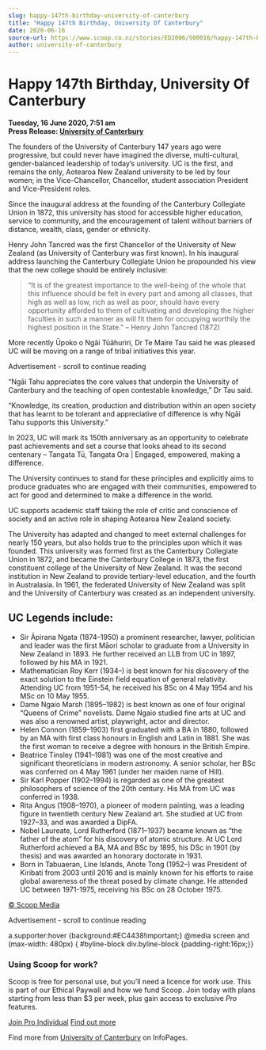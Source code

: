 ```yaml
---
slug: happy-147th-birthday-university-of-canterbury
title: "Happy 147th Birthday, University Of Canterbury"
date: 2020-06-16
source-url: https://www.scoop.co.nz/stories/ED2006/S00016/happy-147th-birthday-university-of-canterbury.htm
author: university-of-canterbury
---
```

Happy 147th Birthday, University Of Canterbury
==============================================

**Tuesday, 16 June 2020, 7:51 am**  
**Press Release: [University of Canterbury](https://info.scoop.co.nz/University_of_Canterbury)**

The founders of the University of Canterbury 147 years ago were progressive, but could never have imagined the diverse, multi-cultural, gender-balanced leadership of today’s university. UC is the first, and remains the only, Aotearoa New Zealand university to be led by four women; in the Vice-Chancellor, Chancellor, student association President and Vice-President roles.

Since the inaugural address at the founding of the Canterbury Collegiate Union in 1872, this university has stood for accessible higher education, service to community, and the encouragement of talent without barriers of distance, wealth, class, gender or ethnicity.

Henry John Tancred was the first Chancellor of the University of New Zealand (as University of Canterbury was first known). In his inaugural address launching the Canterbury Collegiate Union he propounded his view that the new college should be entirely inclusive:

> “It is of the greatest importance to the well-being of the whole that this influence should be felt in every part and among all classes, that high as well as low, rich as well as poor, should have every opportunity afforded to them of cultivating and developing the higher faculties in such a manner as will fit them for occupying worthily the highest position in the State.” – Henry John Tancred (1872)

More recently Ūpoko o Ngāi Tūāhuriri, Dr Te Maire Tau said he was pleased UC will be moving on a range of tribal initiatives this year.

Advertisement - scroll to continue reading





“Ngāi Tahu appreciates the core values that underpin the University of Canterbury and the teaching of open contestable knowledge,” Dr Tau said.

“Knowledge, its creation, production and distribution within an open society that has learnt to be tolerant and appreciative of difference is why Ngāi Tahu supports this University.”

In 2023, UC will mark its 150th anniversary as an opportunity to celebrate past achievements and set a course that looks ahead to its second centenary – Tangata Tū, Tangata Ora | Engaged, empowered, making a difference.

The University continues to stand for these principles and explicitly aims to produce graduates who are engaged with their communities, empowered to act for good and determined to make a difference in the world.

UC supports academic staff taking the role of critic and conscience of society and an active role in shaping Aotearoa New Zealand society.

The University has adapted and changed to meet external challenges for nearly 150 years, but also holds true to the principles upon which it was founded. This university was formed first as the Canterbury Collegiate Union in 1872, and became the Canterbury College in 1873, the first constituent college of the University of New Zealand. It was the second institution in New Zealand to provide tertiary-level education, and the fourth in Australasia. In 1961, the federated University of New Zealand was split and the University of Canterbury was created as an independent university.

UC Legends include:
-------------------

*   Sir Āpirana Ngata (1874–1950) a prominent researcher, lawyer, politician and leader was the first Māori scholar to graduate from a University in New Zealand in 1893. He further received an LLB from UC in 1897, followed by his MA in 1921.
*   Mathematician Roy Kerr (1934–) is best known for his discovery of the exact solution to the Einstein field equation of general relativity. Attending UC from 1951-54, he received his BSc on 4 May 1954 and his MSc on 10 May 1955.
*   Dame Ngaio Marsh (1895–1982) is best known as one of four original “Queens of Crime” novelists. Dame Ngaio studied fine arts at UC and was also a renowned artist, playwright, actor and director.
*   Helen Connon (1859–1903) first graduated with a BA in 1880, followed by an MA with first class honours in English and Latin in 1881. She was the first woman to receive a degree with honours in the British Empire.
*   Beatrice Tinsley (1941–1981) was one of the most creative and significant theoreticians in modern astronomy. A senior scholar, her BSc was conferred on 4 May 1961 (under her maiden name of Hill).
*   Sir Karl Popper (1902–1994) is regarded as one of the greatest philosophers of science of the 20th century. His MA from UC was conferred in 1938.
*   Rita Angus (1908–1970), a pioneer of modern painting, was a leading figure in twentieth century New Zealand art. She studied at UC from 1927–33, and was awarded a DipFA.
*   Nobel Laureate, Lord Rutherford (1871–1937) became known as “the father of the atom” for his discovery of atomic structure. At UC Lord Rutherford achieved a BA, MA and BSc by 1895, his DSc in 1901 (by thesis) and was awarded an honorary doctorate in 1931.
*   Born in Tabuaeran, Line Islands, Anote Tong (1952–) was President of Kiribati from 2003 until 2016 and is mainly known for his efforts to raise global awareness of the threat posed by climate change. He attended UC between 1971-1975, receiving his BSc on 28 October 1975.

[© Scoop Media](http://www.scoop.co.nz/about/terms.html)  

Advertisement - scroll to continue reading



a.supporter:hover {background:#EC4438!important;} @media screen and (max-width: 480px) { #byline-block div.byline-block {padding-right:16px;}}

### Using Scoop for work?

Scoop is free for personal use, but you’ll need a licence for work use. This is part of our Ethical Paywall and how we fund Scoop. Join today with plans starting from less than $3 per week, plus gain access to exclusive _Pro_ features.  
  
[Join Pro Individual](https://pro.scoop.co.nz/Individual/?from=ProIn24) [Find out more](https://pro.scoop.co.nz/using-scoop-for-work/?from=ProIn24)

Find more from [University of Canterbury](https://info.scoop.co.nz/University_of_Canterbury) on InfoPages.
